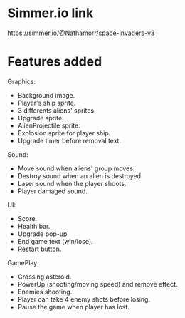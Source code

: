 # Simmer.io link
https://simmer.io/@Nathamorr/space-invaders-v3

# Features added

Graphics:
+ Background image.
+ Player's ship sprite.
+ 3 differents aliens' sprites.
+ Upgrade sprite.
+ AlienProjectile sprite.
+ Explosion sprite for player ship.
+ Upgrade timer before removal text.

Sound:
+ Move sound when aliens' group moves.
+ Destroy sound when an alien is destroyed.
+ Laser sound when the player shoots.
+ Player damaged sound.

UI: 
+ Score.
+ Health bar.
+ Upgrade pop-up.
+ End game text (win/lose).
+ Restart button.

GamePlay:
+ Crossing asteroid.
+ PowerUp (shooting/moving speed) and remove effect.
+ Enemies shooting.
+ Player can take 4 enemy shots before losing.
+ Pause the game when player has lost.

